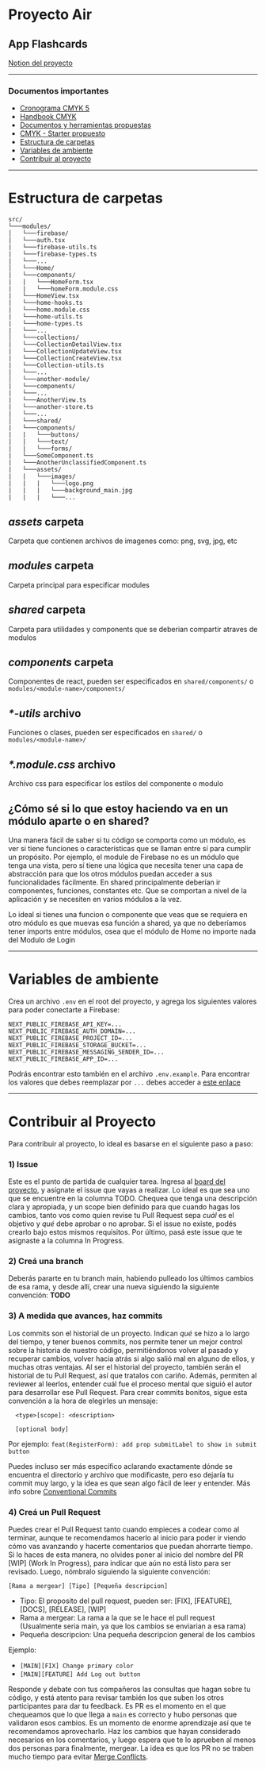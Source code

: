 # Proyecto Air

## App Flashcards

[Notion del proyecto](https://www.notion.so/hifrontendcafe/App-Flashcards-07ae6131573945cdae60bd0cab81bd64)

---

### Documentos importantes

- [Cronograma CMYK 5](https://www.notion.so/hifrontendcafe/Cronograma-CMYK-5-a07d7a873d884b5daa0299f948612e1c)
- [Handbook CMYK](https://servicedsgnclub.notion.site/servicedsgnclub/Handbook-CMYK-5-05e7d829e637488e92bda596d2ae365d)
- [Documentos y herramientas propuestas](https://hifrontendcafe.notion.site/Documentos-tiles-0f06b1283c2443e3a8edec08eaf2c8fc)
- [CMYK - Starter propuesto](https://github.com/rolivencia/cmyk-5-starter)
- [Estructura de carpetas](https://github.com/frontendcafe/air-flashcards/edit/main-feature/6-add-folder-structure-doc/README.md#estructura-de-carpetas)
- [Variables de ambiente](https://github.com/frontendcafe/air-flashcards/edit/main-feature/6-add-folder-structure-doc/README.md#Variables-de-ambiente)
- [Contribuir al proyecto](https://github.com/frontendcafe/air-flashcards/edit/main-feature/6-add-folder-structure-doc/README.md#Contribuir-al-proyecto)

---
# **Estructura de carpetas**
```
src/ 
└───modules/
│   └───firebase/
|	└───auth.tsx
|	└───firebase-utils.ts
|	└───firebase-types.ts
|	└───...
│   └───Home/
|	└───components/
|	|	└───HomeForm.tsx
|	|	└───homeForm.module.css
|	└───HomeView.tsx
|	└───home-hooks.ts
|	└───home.module.css
|	└───home-utils.ts
|	└───home-types.ts
|	└───...
│   └───collections/
|	└───CollectionDetailView.tsx
|	└───CollectionUpdateView.tsx
|	└───CollectionCreateView.tsx
|	└───Collection-utils.ts
|	└───...
│   └───another-module/
|	└───components/
|	└───...
|	└───AnotherView.ts
|	└───another-store.ts
|	└───...
│   └───shared/
|	└───components/
|	|	└───buttons/
|	|	└───text/
|	|	└───forms/
|	└───SomeComponent.ts
|	└───AnotherUnclassifiedComponent.ts
|	└───assets/
|	|	└───images/
|	|	|	└───logo.png
|	|	|	└───background_main.jpg
|	|	|	└───...
 ```

## *assets* carpeta
Carpeta que contienen archivos de imagenes como: png, svg, jpg, etc

## *modules* carpeta
Carpeta principal para especificar modules

## *shared* carpeta
Carpeta para utilidades y components que se deberian compartir atraves de modulos

## *components* carpeta
Componentes de react, pueden ser especificados en `shared/components/` o `modules/<module-name>/components/`

## *\*-utils* archivo
Funciones o clases, pueden ser especificados en `shared/` o `modules/<module-name>/`

## *\*.module.css* archivo
Archivo css para especificar los estilos del componente o modulo

## ¿Cómo sé si lo que estoy haciendo va en un módulo aparte o en shared?
Una manera fácil de saber si tu código se comporta como un módulo, es ver si tiene funciones o características que se llaman entre sí para cumplir un propósito. Por ejemplo, el module de Firebase no es un módulo que tenga una vista, pero sí tiene una lógica que necesita tener una capa de abstracción para que los otros módulos puedan acceder a sus funcionalidades fácilmente.
En shared principalmente deberían ir componentes, funciones, constantes etc. Que se comportan a nivel de la aplicación y se necesiten en varios módulos a la vez.

Lo ideal si tienes una funcion o componente que veas que se requiera en otro módulo es que muevas esa función a shared, ya que no deberíamos tener imports entre módulos, osea que el módulo de Home no importe nada del Modulo de Login  

---

# **Variables de ambiente**

Crea un archivo `.env` en el root del proyecto, y agrega los siguientes valores para poder conectarte a Firebase:

```
NEXT_PUBLIC_FIREBASE_API_KEY=...
NEXT_PUBLIC_FIREBASE_AUTH_DOMAIN=...
NEXT_PUBLIC_FIREBASE_PROJECT_ID=...
NEXT_PUBLIC_FIREBASE_STORAGE_BUCKET=...
NEXT_PUBLIC_FIREBASE_MESSAGING_SENDER_ID=...
NEXT_PUBLIC_FIREBASE_APP_ID=...
```

Podrás encontrar esto también en el archivo `.env.example`. Para encontrar los valores que debes reemplazar por `...` debes acceder a [este enlace](https://console.firebase.google.com/u/1/project/air-flashcards/settings/general/web:M2IzYmYxNWQtOWRmNy00NGVmLWFlYmItYTk4NTk4YTUyMmQ3)

---

# **Contribuir al Proyecto**

Para contribuir al proyecto, lo ideal es basarse en el siguiente paso a paso:

### **1) Issue**

Este es el punto de partida de cualquier tarea. Ingresa al [board del proyecto](https://github.com/orgs/frontendcafe/projects/2), y asígnate el issue que vayas a realizar. Lo ideal es que sea uno que se encuentre en la columna TODO. Chequea que tenga una descripción clara y apropiada, y un scope bien definido para que cuando hagas los cambios, tanto vos como quien revise tu Pull Request sepa _cuál_ es el objetivo y _qué_ debe aprobar o no aprobar. Si el issue no existe, podés crearlo bajo estos mismos requisitos. Por último, pasá este issue que te asignaste a la columna In Progress.

### **2) Creá una branch**

Deberás pararte en tu branch main, habiendo pulleado los últimos cambios de esa rama, y desde allí, crear una nueva siguiendo la siguiente convención: **TODO**

### **3) A medida que avances, haz commits**

Los commits son el historial de un proyecto. Indican _qué_ se hizo a lo largo del tiempo, y tener buenos commits, nos permite tener un mejor control sobre la historia de nuestro código, permitiéndonos volver al pasado y recuperar cambios, volver hacia atrás si algo salió mal en alguno de ellos, y muchas otras ventajas. Al ser el historial del proyecto, también serán el historial de tu Pull Request, así que tratalos con cariño. Además, permiten al reviewer al leerlos, entender cuál fue el proceso mental que siguió el autor para desarrollar ese Pull Request.
Para crear commits bonitos, sigue esta convención a la hora de elegirles un mensaje:

```
  <type>[scope]: <description>

  [optional body]
```

Por ejemplo: `feat(RegisterForm): add prop submitLabel to show in submit button`

Puedes incluso ser más específico aclarando exactamente dónde se encuentra el directorio y archivo que modificaste, pero eso dejaría tu commit muy largo, y la idea es que sean algo fácil de leer y entender.
Más info sobre [Conventional Commits](https://www.conventionalcommits.org/en/v1.0.0-beta.4/)

### **4) Creá un Pull Request**

Puedes crear el Pull Request tanto cuando empieces a codear como al terminar, aunque te recomendamos hacerlo al inicio para poder ir viendo cómo vas avanzando y hacerte comentarios que puedan ahorrarte tiempo. Si lo haces de esta manera, no olvides poner al inicio del nombre del PR [WIP] (Work In Progress), para indicar que aún no está listo para ser revisado. Luego, nómbralo siguiendo la siguiente convención:

`[Rama a mergear] [Tipo] [Pequeña descripcion]`

- Tipo: El proposito del pull request, pueden ser: [FIX], [FEATURE], [DOCS], [RELEASE], [WIP]
- Rama a mergear: La rama a la que se le hace el pull request (Usualmente seria main, ya que los cambios se enviarian a esa rama)
- Pequeña descripcion: Una pequeña descripcion general de los cambios

Ejemplo:
- `[MAIN][FIX] Change primary color`
- `[MAIN][FEATURE] Add Log out button`

Responde y debate con tus compañeros las consultas que hagan sobre tu código, y está atento para revisar también los que suben los otros participantes para dar tu feedback. Es PR es el momento en el que chequeamos que lo que llega a `main` es correcto y hubo personas que validaron esos cambios. Es un momento de enorme aprendizaje así que te recomendamos aprovecharlo.
Haz los cambios que hayan considerado necesarios en los comentarios, y luego espera que te lo aprueben al menos dos personas para finalmente, mergear. La idea es que los PR no se traben mucho tiempo para evitar [Merge Conflicts](https://css-tricks.com/merge-conflicts-what-they-are-and-how-to-deal-with-them/).
